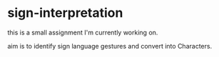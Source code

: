 # sign-interpretation

this is a small assignment I'm currently working on.

aim is to identify sign language gestures and convert into Characters.
